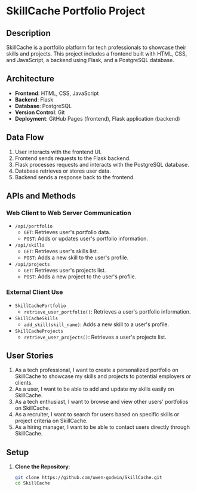 # SkillCache Portfolio Project

## Description
SkillCache is a portfolio platform for tech professionals to showcase their skills and projects. This project includes a frontend built with HTML, CSS, and JavaScript, a backend using Flask, and a PostgreSQL database.

## Architecture
- **Frontend**: HTML, CSS, JavaScript
- **Backend**: Flask
- **Database**: PostgreSQL
- **Version Control**: Git
- **Deployment**: GitHub Pages (frontend), Flask application (backend)

## Data Flow
1. User interacts with the frontend UI.
2. Frontend sends requests to the Flask backend.
3. Flask processes requests and interacts with the PostgreSQL database.
4. Database retrieves or stores user data.
5. Backend sends a response back to the frontend.

## APIs and Methods
### Web Client to Web Server Communication
- `/api/portfolio`
  - `GET`: Retrieves user's portfolio data.
  - `POST`: Adds or updates user's portfolio information.
- `/api/skills`
  - `GET`: Retrieves user's skills list.
  - `POST`: Adds a new skill to the user's profile.
- `/api/projects`
  - `GET`: Retrieves user's projects list.
  - `POST`: Adds a new project to the user's profile.

### External Client Use
- `SkillCachePortfolio`
  - `retrieve_user_portfolio()`: Retrieves a user's portfolio information.
- `SkillCacheSkills`
  - `add_skill(skill_name)`: Adds a new skill to a user's profile.
- `SkillCacheProjects`
  - `retrieve_user_projects()`: Retrieves a user's projects list.

## User Stories
1. As a tech professional, I want to create a personalized portfolio on SkillCache to showcase my skills and projects to potential employers or clients.
2. As a user, I want to be able to add and update my skills easily on SkillCache.
3. As a tech enthusiast, I want to browse and view other users' portfolios on SkillCache.
4. As a recruiter, I want to search for users based on specific skills or project criteria on SkillCache.
5. As a hiring manager, I want to be able to contact users directly through SkillCache.

## Setup

1. **Clone the Repository**:
   ```bash
   git clone https://github.com/uwen-godwin/SkillCache.git
   cd SkillCache

